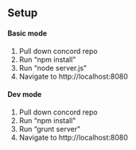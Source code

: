 ## Setup

#### Basic mode
1. Pull down concord repo
2. Run “npm install"
3. Run “node server.js"
4. Navigate to http://localhost:8080

#### Dev mode
1. Pull down concord repo
2. Run “npm install"
3. Run “grunt server"
4. Navigate to http://localhost:8080


